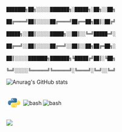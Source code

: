 







```
                                          ███████╗██╗░░░░░███████╗░█████╗░██╗░░██╗
                                          ██╔════╝██║░░░░░██╔════╝██╔══██╗██║░██╔╝
                                          █████╗░░██║░░░░░█████╗░░██║░░╚═╝█████═╝░
                                          ██╔══╝░░██║░░░░░██╔══╝░░██║░░██╗██╔═██╗░
                                          ██║░░░░░███████╗███████╗╚█████╔╝██║░╚██╗
                                          ╚═╝░░░░░╚══════╝╚══════╝░╚════╝░╚═╝░░╚═╝
```



![Anurag's GitHub stats](https://github-readme-stats.vercel.app/api?username=00fleck&show_icons=true&theme=dark)

<div style="display: inline_block"><br>
 <img align="center" alt="Python" height="30" width="40" src="https://raw.githubusercontent.com/devicons/devicon/master/icons/python/python-original.svg">
 <img align="center" alt="bash" height="30" width="40" <img src="https://cdn.jsdelivr.net/gh/devicons/devicon@latest/icons/bash/bash-original.svg"  <i class="devicon-bash-plain"></i>
 <img align="center" alt="bash" height="30" width="40" <img src="https://cdn.jsdelivr.net/gh/devicons/devicon@latest/icons/linux/linux-original.svg" />

</div>
  
  ##
 
<div> 
 <a href="https://discord.gg" target="_blank"><img src="https://img.shields.io/badge/Discord-7289DA?style=for-the-badge&logo=discord&logoColor=white" target="_blank"></a> 
  
</div>
